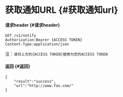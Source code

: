 # 获取通知URL {#获取通知url}

#### 请求header {#请求header}

```
GET /v1/notify
Authorization:Bearer {ACCESS TOKEN}
Content-Type:application/json

```

注：`请将上方的{ACCESS TOKEN}替换为您的ACCESS TOKEN`

#### 返回 {#返回}

```
{
    "result":"success",
    "url":"http://www.foo.com/"
}
```



